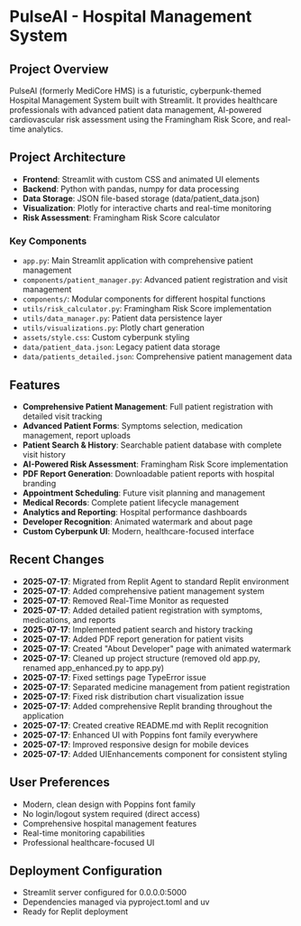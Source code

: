 # PulseAI - Hospital Management System

## Project Overview
PulseAI (formerly MediCore HMS) is a futuristic, cyberpunk-themed Hospital Management System built with Streamlit. It provides healthcare professionals with advanced patient data management, AI-powered cardiovascular risk assessment using the Framingham Risk Score, and real-time analytics.

## Project Architecture
- **Frontend**: Streamlit with custom CSS and animated UI elements
- **Backend**: Python with pandas, numpy for data processing
- **Data Storage**: JSON file-based storage (data/patient_data.json)
- **Visualization**: Plotly for interactive charts and real-time monitoring
- **Risk Assessment**: Framingham Risk Score calculator

### Key Components
- `app.py`: Main Streamlit application with comprehensive patient management
- `components/patient_manager.py`: Advanced patient registration and visit management
- `components/`: Modular components for different hospital functions
- `utils/risk_calculator.py`: Framingham Risk Score implementation
- `utils/data_manager.py`: Patient data persistence layer
- `utils/visualizations.py`: Plotly chart generation
- `assets/style.css`: Custom cyberpunk styling
- `data/patient_data.json`: Legacy patient data storage
- `data/patients_detailed.json`: Comprehensive patient management data

## Features
- **Comprehensive Patient Management**: Full patient registration with detailed visit tracking
- **Advanced Patient Forms**: Symptoms selection, medication management, report uploads
- **Patient Search & History**: Searchable patient database with complete visit history
- **AI-Powered Risk Assessment**: Framingham Risk Score implementation
- **PDF Report Generation**: Downloadable patient reports with hospital branding
- **Appointment Scheduling**: Future visit planning and management
- **Medical Records**: Complete patient lifecycle management
- **Analytics and Reporting**: Hospital performance dashboards
- **Developer Recognition**: Animated watermark and about page
- **Custom Cyberpunk UI**: Modern, healthcare-focused interface

## Recent Changes
- **2025-07-17**: Migrated from Replit Agent to standard Replit environment
- **2025-07-17**: Added comprehensive patient management system
- **2025-07-17**: Removed Real-Time Monitor as requested
- **2025-07-17**: Added detailed patient registration with symptoms, medications, and reports
- **2025-07-17**: Implemented patient search and history tracking
- **2025-07-17**: Added PDF report generation for patient visits
- **2025-07-17**: Created "About Developer" page with animated watermark
- **2025-07-17**: Cleaned up project structure (removed old app.py, renamed app_enhanced.py to app.py)
- **2025-07-17**: Fixed settings page TypeError issue
- **2025-07-17**: Separated medicine management from patient registration
- **2025-07-17**: Fixed risk distribution chart visualization issue
- **2025-07-17**: Added comprehensive Replit branding throughout the application
- **2025-07-17**: Created creative README.md with Replit recognition
- **2025-07-17**: Enhanced UI with Poppins font family everywhere
- **2025-07-17**: Improved responsive design for mobile devices
- **2025-07-17**: Added UIEnhancements component for consistent styling

## User Preferences
- Modern, clean design with Poppins font family
- No login/logout system required (direct access)
- Comprehensive hospital management features
- Real-time monitoring capabilities
- Professional healthcare-focused UI

## Deployment Configuration
- Streamlit server configured for 0.0.0.0:5000
- Dependencies managed via pyproject.toml and uv
- Ready for Replit deployment